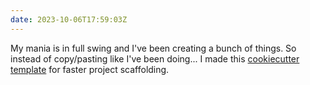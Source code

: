 ```yaml
---
date: 2023-10-06T17:59:03Z
---
```


My mania is in full swing and I've been creating a bunch of things. So instead of copy/pasting like I've been doing... I made this [cookiecutter template](https://github.com/kjaymiller/https://github.com/kjaymiller/cc-kjaymiller-python-package) for faster project scaffolding.

